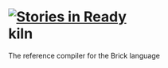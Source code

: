 [![Stories in Ready](https://badge.waffle.io/brick-lang/kiln.png?label=ready)](https://waffle.io/brick-lang/kiln)  
kiln
====

The reference compiler for the Brick language
